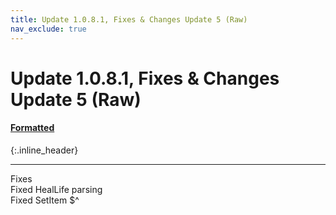 ```yaml
---
title: Update 1.0.8.1, Fixes & Changes Update 5 (Raw)
nav_exclude: true
---
```


# Update 1.0.8.1, Fixes & Changes Update 5 (Raw)
#### [Formatted](1.0.8.1.md)
{:.inline_header}

---

Fixes<br>
Fixed HealLife parsing<br>
Fixed SetItem $^